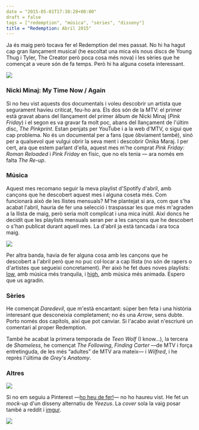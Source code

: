 ```yaml
---
date = "2015-05-01T17:38:28+00:00"
draft = false
tags = ["redemption", "música", "sèries", "disseny"]
title = "Redemption: Abril 2015"
---
```


Ja &eacute;s maig per&ograve; tocava fer el Redemption del mes passat. No hi ha hagut cap gran llan&ccedil;ament musical (he escoltat una mica els nous discs de Young Thug i Tyler, The Creator per&ograve; poca cosa m&eacute;s nova) i les s&egrave;ries que he comen&ccedil;at a veure s&oacute;n de fa temps. Per&ograve; hi ha alguna coseta interessant.

<!-- more -->

<img class="pImageFull" src="http://static.parkwoodent.netdna-cdn.com/wp-content/uploads/2014/09/PW2HOFF_PARIS_NM_4035.jpg">

### Nicki Minaj: My Time Now / Again

Si no heu vist aquests dos documentals i voleu descobrir un artista que segurament hav&iacute;eu criticat, feu-ho ara. Els dos s&oacute;n de la MTV: el primer est&agrave; gravat abans del llan&ccedil;ament del primer &agrave;lbum de Nicki Minaj (*Pink Friday*) i el segon es va gravar fa molt poc, abans del llan&ccedil;ament de l'&uacute;ltim disc, *The Pinkprint*. Estan penjats per YouTube i a la web d'MTV, o sigui que cap problema. No &eacute;s un documental per a fans (que &ograve;bviament tamb&eacute;), sin&oacute; per a qualsevol que vulgui obrir la seva ment i descobrir Onika Maraj. I per cert, ara que estem parlant d'ella, aquest mes m'he comprat *Pink Friday: Roman Reloaded* i *Pink Friday* en f&iacute;sic, que no els tenia &mdash; ara nom&eacute;s em falta *The Re-up*.

### M&uacute;sica

Aquest mes recomano seguir la meva playlist d'Spotify d'abril, amb can&ccedil;ons que he descobert aquest mes i alguna coseta m&eacute;s. Com funcionar&agrave; aix&ograve; de les llistes mensuals? M'he plantejat si ara, com que s'ha acabat l'abril, hauria de fer una selecci&oacute; i traspassar les que m&eacute;s m'agraden a la llista de maig, per&ograve; seria molt complicat i una mica in&uacute;til. Aix&iacute; doncs he decidit que les playlists mensuals seran per a les can&ccedil;ons que he descobert o s'han publicat durant aquell mes. La d'abril ja est&agrave; tancada i ara toca maig.

<img class="pImageFull" src="http://i.imgur.com/Set2LNU.png">

Per altra banda, havia de fer alguna cosa amb les can&ccedil;ons que he descobert a l'abril per&ograve; que no puc col&middot;locar a cap llista (no s&oacute;n de rapers o d'artistes que segueixi concretament). Per aix&ograve; he fet dues noves playlists: [low](https://open.spotify.com/user/enricllonch/playlist/4xBHQQjwMgfPc1bAR1hwAf), amb m&uacute;sica m&eacute;s tranquila, i [high](https://open.spotify.com/user/enricllonch/playlist/2dwXMGpDMpGEhyWOYzLPXV), amb m&uacute;sica m&eacute;s animada. Espero que us agradin.

### S&egrave;ries

He comen&ccedil;at *Daredevil*, que m'est&agrave; encantant: s&uacute;per ben feta i una hist&ograve;ria interesant que desconeixia completament; no &eacute;s una *Arrow*, sens dubte. Porto nom&eacute;s dos cap&iacute;tols, aix&iacute; que pot canviar. Si l'acabo aviat n'escriur&eacute; un comentari al proper Redemption. 

Tamb&eacute; he acabat la primera temporada de *Teen Wolf* (I know...), la tercera de *Shameless*, he comen&ccedil;at *The Following*, *Finding Carter* &mdash;de MTV i for&ccedil;a entretinguda, de les m&eacute;s &ldquo;adultes&rdquo; de MTV ara mateix&mdash; i *Wilfred*, i he repr&egrave;s l'&uacute;ltima de *Grey's Anatomy*.

### Altres

<img class="pImageFull" src="https://farm8.staticflickr.com/7700/17146401330_a7bdde3259_o.png">

Si no em seguiu a Pinterest &mdash;[ho heu de fer!](https://www.pinterest.com/enricll/)&mdash; no ho haureu vist. He fet un *mock-up* d'un disseny alternatiu de *Yeezus*. La *cover* sola la vaig posar tamb&eacute; a reddit i [imgur](http://i.imgur.com/ef8WudQ.jpg).

<img id="splashFade" src="http://i.imgur.com/kCFBJdm.jpg">
